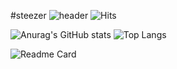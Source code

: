 #steezer
![header](https://capsule-render.vercel.app/api?type=waving&color=0:FFAFBD,100:ffc3a0&height=175&section=header&text=★&desc=Welcome%20to%20my%20GitHub&fontSize=30&fontAlignY=30&fontColor=ffffff)
![Hits](https://hits.seeyoufarm.com/api/count/incr/badge.svg?url=https%3A%2F%2Fgithub.com%2Fsteeze1213&count_bg=%23FFBF00&title_bg=%23FFBF00&icon=&icon_color=%23000000&title=FFBF00&edge_flat=false)
<br>

![Anurag's GitHub stats](https://github-readme-stats.vercel.app/api?username=steeze1213&show_icons=true&bg_color=00000000&title_color=fd8599&icon_color=fdb4c0&hide_border=true)
![Top Langs](https://github-readme-stats.vercel.app/api/top-langs/?username=steeze1213&layout=compact&hide_border=true)

![Readme Card](https://github-readme-stats.vercel.app/api/pin/?username=steeze1213&repo=steeze1213)
